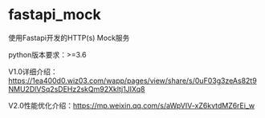 # fastapi_mock
使用Fastapi开发的HTTP(s) Mock服务

python版本要求：>=3.6

V1.0详细介绍：https://1ea400d0.wiz03.com/wapp/pages/view/share/s/0uF03g3zeAs82t9NMU2DlVSq2sDEHz2skQm92Xkltj1JIXq8

V2.0性能优化介绍：https://mp.weixin.qq.com/s/aWpVIV-xZ6kvtdMZ6rEi_w
